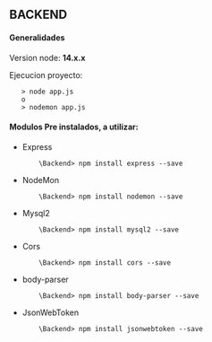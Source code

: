 <h2>BACKEND</h2>

<h4>Generalidades</h4>


<p>Version node: <b>14.x.x</b><p>

<p>Ejecucion proyecto: <p>

```
   > node app.js
   o
   > nodemon app.js 
```

<h4>Modulos Pre instalados, a utilizar: </h4>

<ul>
<li>Express</li>

```
    \Backend> npm install express --save
```

<li>NodeMon</li>

```
    \Backend> npm install nodemon --save
```

<li>Mysql2</li>

```
    \Backend> npm install mysql2 --save
```

<li>Cors</li>

```
    \Backend> npm install cors --save
```
<li>body-parser</li>

```
    \Backend> npm install body-parser --save
```

<li>JsonWebToken</li>

```
    \Backend> npm install jsonwebtoken --save
```

</ul>